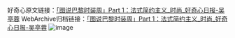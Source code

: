 好奇心原文链接：[「图说巴黎时装周」Part 1：法式简约主义_时尚_好奇心日报-吴亭蓉](https://www.qdaily.com/articles/2570.html)
WebArchive归档链接：[「图说巴黎时装周」Part 1：法式简约主义_时尚_好奇心日报-吴亭蓉](http://web.archive.org/web/20171124140042/http://www.qdaily.com/articles/2570.html)
![image](http://ww3.sinaimg.cn/large/007d5XDply1g3v6co3dnzj30u07tle81)